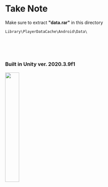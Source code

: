 # Take Note

Make sure to extract <strong>"data.rar"</strong> in this directory
```
Library\PlayerDataCache\Android\Data\ 
```
<br><br>
#
 <h3>Built in Unity ver. 2020.3.9f1</h3>
<img src="https://user-images.githubusercontent.com/72402830/119700866-5243c400-be86-11eb-96e4-e7ae08b46dfa.png" width="30%">

